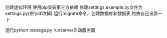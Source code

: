 创建虚拟环境
使用pip安装第三方依赖
修改settings.example.py文件为settings.py(把‘yld’改掉)
运行migrate命令，创建数据库和数据表
路由自己设置一下


运行python manage.py runserver启动服务器